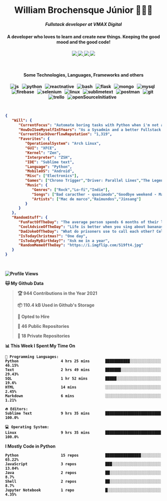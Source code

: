 <h1 align="center">William Brochensque Júnior 👨🏼‍💻</h1>

<h5 align="center">Fullstack developer at VMAX Digital</h5>
<h4 align="center">A developer who loves to learn and create new things. Keeping the good mood and the good code!<h4/>

<p align="center">
	<a href="https://gist.github.com/willnaoosmith">
		<img src="https://img.shields.io/badge/-Gists-000?style=for-the-badge&logo=Github&logoColor=white" />
	</a>
	<a href="https://stackoverflow.com/users/story/12368797">
		<img src="https://img.shields.io/badge/Stack_Overflow-FE7A16?style=for-the-badge&logo=stack-overflow&logoColor=white" />
	</a>
	<a href="mailto:brochensquewill@protonmail.com">
		<img src="https://img.shields.io/badge/protonmail-%238B89CC.svg?&style=for-the-badge&logo=protonmail&logoColor=white" />
	</a>
	<a href="https://www.facebook.com/willnaoosmith">
		<img src="https://img.shields.io/badge/facebook-%231877F2.svg?&style=for-the-badge&logo=facebook&logoColor=white" />
	</a>
</p>

<br>

<h4 align="center">Some Technologies, Languages, Frameworks and others<h4/>
	
<p align="center">
	<img src="https://img.shields.io/badge/JavaScript-F7DF1E?style=for-the-badge&logo=javascript&logoColor=black" alt="js" />&nbsp;&nbsp;
	<img src="https://img.shields.io/badge/python%20-%2314354C.svg?&style=for-the-badge&logo=python&logoColor=white" alt="python" />&nbsp;&nbsp;
	<img src="https://img.shields.io/badge/react_native%20-%2320232a.svg?&style=for-the-badge&logo=react&logoColor=%2361DAFB" alt="reactnative" />&nbsp;&nbsp;
	<img src="https://img.shields.io/badge/shell_script%20-%23121011.svg?&style=for-the-badge&logo=gnu-bash&logoColor=white" alt="bash" />&nbsp;&nbsp;
	<img src="https://img.shields.io/badge/flask%20-%23000.svg?&style=for-the-badge&logo=flask&logoColor=white" alt="flask" />&nbsp;&nbsp;
	<img src="https://img.shields.io/badge/MongoDB-%234ea94b.svg?&style=for-the-badge&logo=mongodb&logoColor=white" alt="mongo" />&nbsp;&nbsp;
	<img src="https://img.shields.io/badge/MySQL-00000F?style=for-the-badge&logo=mysql&logoColor=white" alt="mysql" />&nbsp;&nbsp;
	<img src="https://img.shields.io/badge/Firebase-ffca28?style=for-the-badge&logo=firebase&logoColor=black" alt="firebase" />&nbsp;&nbsp;
	<img src="https://img.shields.io/badge/Selenium-43B02A?style=for-the-badge&logo=selenium&logoColor=white" alt="selenium" />&nbsp;&nbsp;
	<img src="https://img.shields.io/badge/Linux-FCC624?style=for-the-badge&logo=linux&logoColor=black" alt="linux" />&nbsp;&nbsp;
	<img src="https://img.shields.io/badge/github_actions-2088FF?style=for-the-badge&logo=github-actions&logoColor=white" alt="sublimetext" />&nbsp;&nbsp;
	<img src="https://img.shields.io/badge/postman-FF6C37?style=for-the-badge&logo=postman&logoColor=white" alt="postman" />&nbsp;&nbsp;
	<img src="https://img.shields.io/badge/git-F05032?style=for-the-badge&logo=git&logoColor=white" alt="git" />&nbsp;&nbsp;
	<img src="https://img.shields.io/badge/trello-0079BF?style=for-the-badge&logo=trello&logoColor=white" alt="trello" />&nbsp;&nbsp;
	<img src="https://img.shields.io/badge/open_source_initiative-3DA639?style=for-the-badge&logo=open-source-initiative&logoColor=white" alt="openSourceInitiative" />&nbsp;&nbsp;
</p>

<br>

<!--START_SECTION:mydata-->

```json
{
   "Will": {
      "CurrentFocus": "Automate boring tasks with Python when i'm not at work",
      "HowDoISeeMyselfIn5Years": "As a Sysadmin and a better Fullstack Developer",
      "CurrentStackOverflowReputation": "1,319",
      "Favorites": {
         "OperationalSystem": "Arch Linux",
         "GUI": "XFCE",
         "Kernel": "Zen",
         "Interpreter": "ZSH",
         "IDE": "Sublime text",
         "Language": "Python",
         "MobileOS": "Android",
         "Misc": ["Electronics"],
         "Games": ["Chrono Trigger","Driver: Parallel Lines","The Legend of Zelda: The Minish Cap"],
         "Music": {
            "Genres": ["Rock","Lo-fi","Indie"],
            "Songs": ["Bad caracther - quasimodo","Goodbye weekend - Mac de marco","Future People - Alabama shakes"],
            "Artists": ["Mac de marco","Raimundos","Jinsang"]
         }
      }
   },
   "RandomStuff": {
      "FunFactOfTheDay": "The average person spends 6 months of their life sitting at red lights.",
      "CoolAdviceOfTheDay": "Life is better when you sing about bananas.",
      "DadJokeOfTheDay": "What do prisoners use to call each other? Cell phones.",
      "IsTodayChristmas?": "One day",
      "IsTodayMyBirthday?": "Ask me in a year",
      "RandomMemeOfTheDay": "https://i.imgflip.com/519ft4.jpg"
   }
}
```

<!--END_SECTION:mydata-->

<br>

<!--START_SECTION:waka-->
![Profile Views](http://img.shields.io/badge/Profile%20Views-28-blue)

**🐱 My Github Data** 

> 🏆 944 Contributions in the Year 2021
 > 
> 📦 110.4 kB Used in Github's Storage 
 > 
> 💼 Opted to Hire
 > 
> 📜 46 Public Repositories 
 > 
> 🔑 18 Private Repositories  
 > 
📊 **This Week I Spent My Time On** 

```text
💬 Programming Languages: 
Python                   4 hrs 25 mins       ███████████░░░░░░░░░░░░░░   46.15% 
Text                     2 hrs 49 mins       ███████░░░░░░░░░░░░░░░░░░   29.43% 
SQL                      1 hr 52 mins        █████░░░░░░░░░░░░░░░░░░░░   19.6% 
HTML                     14 mins             ░░░░░░░░░░░░░░░░░░░░░░░░░   2.45% 
Markdown                 6 mins              ░░░░░░░░░░░░░░░░░░░░░░░░░   1.21%

🔥 Editors: 
Sublime Text             9 hrs 35 mins       █████████████████████████   100.0%

💻 Operating System: 
Linux                    9 hrs 35 mins       █████████████████████████   100.0%

```

**I Mostly Code in Python** 

```text
Python                   15 repos            ████████████████░░░░░░░░░   65.22% 
JavaScript               3 repos             ███░░░░░░░░░░░░░░░░░░░░░░   13.04% 
Java                     2 repos             ██░░░░░░░░░░░░░░░░░░░░░░░   8.7% 
Shell                    2 repos             ██░░░░░░░░░░░░░░░░░░░░░░░   8.7% 
Jupyter Notebook         1 repo              █░░░░░░░░░░░░░░░░░░░░░░░░   4.35%

```



<!--END_SECTION:waka-->
